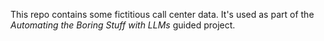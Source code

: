 This repo contains some fictitious call center data. 
It's used as part of the _Automating the Boring Stuff with LLMs_ guided project.
